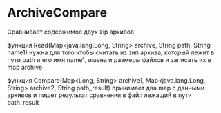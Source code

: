 # ArchiveCompare
 Сравнивает содержимое двух zip архивов   

 функция Read(Map<java.lang.Long, String> archive, String path, String name1) нужна для того чтобы считать из зип архива, который лежит в пути path и его имя name1, имена и размеры файлов  и записать их в map archive   

 функция Compare(Map<Long, String> archive1, Map<java.lang.Long, String> archive2, String path_result) принимает два map с данными архивов и пишет результат сравнения в файл лежащий в пути path_result   
